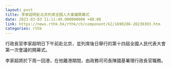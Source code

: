 ```yaml
---
layout: post
title: 李家超明赴北京列席全國人大會議開幕式
date: 2023-03-03 11:11:49.000000000 +08:00
link: https://news.rthk.hk/rthk/ch/component/k2/1690286-20230303.htm
categories: rthk
---
```


​行政長官李家超明日下午前赴北京，並列席後日舉行的第十四屆全國人民代表大會第一次會議的開幕式。

李家超將於下周一回港，在他離港期間，由政務司司長陳國基署理行政長官職務。
